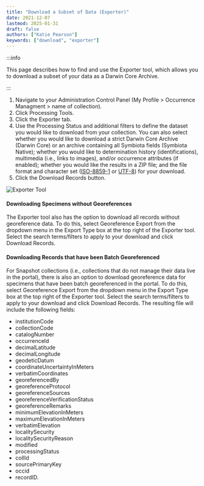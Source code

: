 ```yaml
---
title: "Download a Subset of Data (Exporter)"
date: 2021-12-07
lastmod: 2025-01-31
draft: false
authors: ["Katie Pearson"]
keywords: ["download", "exporter"]
---
```


:::info

This page describes how to find and use the Exporter tool, which allows you to download a subset of your data as a Darwin Core Archive.

:::

1. Navigate to your Administration Control Panel (My Profile > Occurrence Managment > name of collection).
2. Click Processing Tools.
3. Click the Exporter tab.
4. Use the Processing Status and additional filters to define the dataset you would like to download from your collection. You can also select whether you would like to download a strict Darwin Core Archive (Darwin Core) or an archive containing all Symbiota fields (Symbiota Native); whether you would like to determination history (identifications), multimedia (i.e., links to images), and/or occurrence attributes (if enabled); whether you would like the results in a ZIP file; and the file format and character set ([ISO-8859-1](https://en.wikipedia.org/wiki/ISO/IEC_8859-1) or [UTF-8](https://en.wikipedia.org/wiki/UTF-8)) for your download.
5. Click the Download Records button.

![Exporter Tool](/img/exportertool.png)

#### Downloading Specimens without Georeferences

The Exporter tool also has the option to download all records without georeference data. To do this, select Georeference Export from the dropdown menu in the Export Type box at the top right of the Exporter tool. Select the search terms/filters to apply to your download and click Download Records.

#### Downloading Records that have been Batch Georeferenced

For Snapshot collections (i.e., collections that do not manage their data live in the portal), there is also an option to download georeference data for specimens that have been batch georeferenced in the portal. To do this, select Georeference Export from the dropdown menu in the Export Type box at the top right of the Exporter tool. Select the search terms/filters to apply to your download and click Download Records. The resulting file will include the following fields:

- institutionCode
- collectionCode
- catalogNumber
- occurrenceId
- decimalLatitude
- decimalLongitude
- geodeticDatum
- coordinateUncertaintyInMeters
- verbatimCoordinates
- georeferencedBy
- georeferenceProtocol
- georeferenceSources
- georeferenceVerificationStatus
- georeferenceRemarks
- minimumElevationInMeters
- maximumElevationInMeters
- verbatimElevation
- localitySecurity
- localitySecurityReason
- modified
- processingStatus
- collId
- sourcePrimaryKey
- occid
- recordID.
